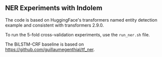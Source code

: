 ## NER Experiments with Indolem

The code is based on HuggingFace's transformers named entity detection example and consistent with transformers 2.9.0.

To run the 5-fold cross-validation experiments, use the `run_ner.sh` file.



The BiLSTM-CRF baseline is based on https://github.com/guillaumegenthial/tf_ner.
